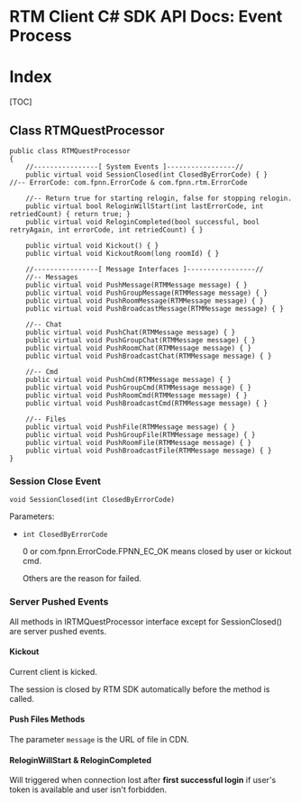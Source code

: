 # RTM Client C# SDK API Docs: Event Process

# Index

[TOC]

## Class RTMQuestProcessor

    public class RTMQuestProcessor
    {
        //----------------[ System Events ]-----------------//
        public virtual void SessionClosed(int ClosedByErrorCode) { }    //-- ErrorCode: com.fpnn.ErrorCode & com.fpnn.rtm.ErrorCode

        //-- Return true for starting relogin, false for stopping relogin.
        public virtual bool ReloginWillStart(int lastErrorCode, int retriedCount) { return true; }
        public virtual void ReloginCompleted(bool successful, bool retryAgain, int errorCode, int retriedCount) { }

        public virtual void Kickout() { }
        public virtual void KickoutRoom(long roomId) { }

        //----------------[ Message Interfaces ]-----------------//
        //-- Messages
        public virtual void PushMessage(RTMMessage message) { }
        public virtual void PushGroupMessage(RTMMessage message) { }
        public virtual void PushRoomMessage(RTMMessage message) { }
        public virtual void PushBroadcastMessage(RTMMessage message) { }

        //-- Chat
        public virtual void PushChat(RTMMessage message) { }
        public virtual void PushGroupChat(RTMMessage message) { }
        public virtual void PushRoomChat(RTMMessage message) { }
        public virtual void PushBroadcastChat(RTMMessage message) { }

        //-- Cmd
        public virtual void PushCmd(RTMMessage message) { }
        public virtual void PushGroupCmd(RTMMessage message) { }
        public virtual void PushRoomCmd(RTMMessage message) { }
        public virtual void PushBroadcastCmd(RTMMessage message) { }

        //-- Files
        public virtual void PushFile(RTMMessage message) { }
        public virtual void PushGroupFile(RTMMessage message) { }
        public virtual void PushRoomFile(RTMMessage message) { }
        public virtual void PushBroadcastFile(RTMMessage message) { }
    }

### Session Close Event

	void SessionClosed(int ClosedByErrorCode)

Parameters:

+ `int ClosedByErrorCode`

	0 or com.fpnn.ErrorCode.FPNN_EC_OK means closed by user or kickout cmd.

	Others are the reason for failed.

### Server Pushed Events

All methods in IRTMQuestProcessor interface except for SessionClosed() are server pushed events.

#### Kickout

Current client is kicked.

The session is closed by RTM SDK automatically before the method is called.

#### Push Files Methods

The parameter `message` is the URL of file in CDN.

#### ReloginWillStart & ReloginCompleted

Will triggered when connection lost after **first successful login** if user's token is available and user isn't forbidden.